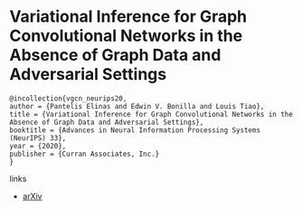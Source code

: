 # Variational Inference for Graph Convolutional Networks in the Absence of Graph Data and Adversarial Settings

```
@incollection{vgcn_neurips20,
author = {Pantelis Elinas and Edwin V. Bonilla and Louis Tiao},
title = {Variational Inference for Graph Convolutional Networks in the Absence of Graph Data and Adversarial Settings},
booktitle = {Advances in Neural Information Processing Systems (NeurIPS) 33},
year = {2020},
publisher = {Curran Associates, Inc.}
}
```

links
- [arXiv](https://arxiv.org/abs/1906.01852)
